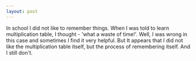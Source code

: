 ```yaml
---
layout: post
---
```


In school I did not like to remember things. When I was told to learn multiplication table, I thought - 'what a waste of time!'. Well, I was wrong in this case and sometimes I find it very helpful. But It appears that I did not like the multiplication table itself, but the process of remembering itself. And I still don't.  
